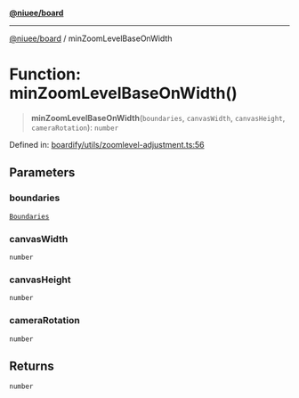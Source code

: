 [**@niuee/board**](../README.md)

***

[@niuee/board](../globals.md) / minZoomLevelBaseOnWidth

# Function: minZoomLevelBaseOnWidth()

> **minZoomLevelBaseOnWidth**(`boundaries`, `canvasWidth`, `canvasHeight`, `cameraRotation`): `number`

Defined in: [boardify/utils/zoomlevel-adjustment.ts:56](https://github.com/niuee/board/blob/d74620e4e63da3004adfc7105b7f1136fce9577c/src/boardify/utils/zoomlevel-adjustment.ts#L56)

## Parameters

### boundaries

[`Boundaries`](../type-aliases/Boundaries.md)

### canvasWidth

`number`

### canvasHeight

`number`

### cameraRotation

`number`

## Returns

`number`

